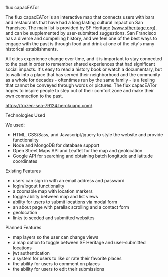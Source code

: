 flux capacEATor

The flux capacEATor is an interactive map that connects users with bars and restaurants that have had a long lasting cultural impact on San Francisco. The main list is provided by SF Heritage (www.sfheritage.org), and can be supplemented by user-submitted suggestions. San Francisco has a diverse and compelling history, and we feel one of the best ways to engage with the past is through food and drink at one of the city's many historical establishments.

All cities experience change over time, and it is important to stay connected to the past in order to remember shared experiences that had significant social impacts. It's easy to read a history book or watch a documentary, but to walk into a place that has served their neighborhood and the community as a whole for decades - oftentimes run by the same family - is a feeling that cannot be conveyed through words or pictures. The flux capacEATor hopes to inspire people to step out of their comfort zone and make their own connection to the past.

https://frozen-sea-79124.herokuapp.com/


Technologies Used

We used:
* HTML, CSS/Sass, and Javascript/jquery to style the website and provide functionality
* Node and MongoDB for database support
* Open Street Maps API and Leaflet for the map and geolocation
* Google API for searching and obtaining batch longitude and latitude coordinates


Existing Features

* users can sign in with an email address and password
* login/logout functionality
* a zoomable map with location markers
* toggle ability between map and list views
* ability for users to submit locations via modal form
* an about page with parallax scrolling and a contact form
* geolocation
* links to seeded and submitted websites


Planned Features

* map layers so the user can change views
* a map option to toggle between SF Heritage and user-submitted locations
* jwt authentication
* a system for users to like or rate their favorite places
* the ability for users to comment on places
* the ability for users to edit their submissions







